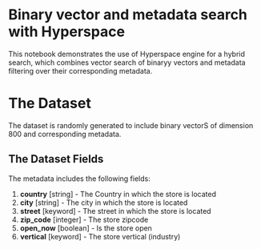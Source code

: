 #  Binary vector and metadata search with Hyperspace
This notebook demonstrates the use of Hyperspace engine for a hybrid search, which combines vector search of binaryy vectors and metadata filtering over their corresponding metadata.

# The Dataset
The dataset is randomly generated to include binary vectorS of dimension 800 and corresponding metadata.

## The Dataset Fields
The metadata includes the following fields:
1. **country** [string] - The Country in which the store is located
2. **city** [string] - The city in which the store is located
3. **street** [keyword] - The street in which the store is located
4. **zip_code** [integer] - The store zipcode
5. **open_now** [boolean] - Is the store open
6. **vertical** [keyword] - The store vertical (industry)
